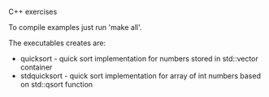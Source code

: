 C++ exercises

To compile examples just run 'make all'.

The executables creates are:
* quicksort - quick sort implementation for numbers stored in std::vector container
* stdquicksort - quick sort implementation for array of int numbers based on std::qsort function
